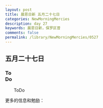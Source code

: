 ```yaml
---
layout: post
title: 晨恩日新 五月二十七日
categories: NewMorningMercies
description: day 27
keywords: 晨恩日新，保罗区普
comments: false
permalink: /library/NewMorningMercies/0527
---
```


## 五月二十七日

### To <br> Do

&emsp;&emsp;ToDo

更多的信息和勉励：[]()
